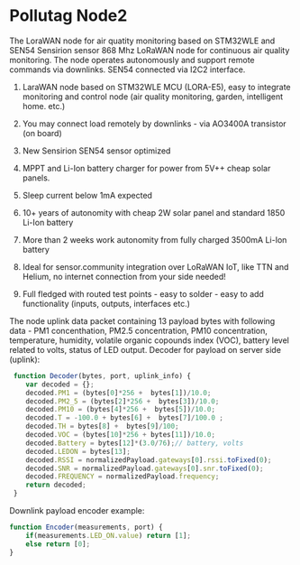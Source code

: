 # Pollutag Node2
The LoraWAN node for air quatity monitoring based on STM32WLE and SEN54 Sensirion sensor
868 Mhz LoRaWAN node for continuous air quality monitoring. The node operates autonomously and support remote commands via downlinks.
SEN54 connected via I2C2 interface.
1. LaraWAN node based on STM32WLE MCU (LORA-E5), easy to integrate monitoring and control node (air quality monitoring, garden, intelligent home. etc.)
2. You may connect load remotely by downlinks - via AO3400A transistor (on board)
3. New Sensirion SEN54 sensor optimized
4. MPPT and Li-Ion battery charger for power from 5V++ cheap solar panels.
5. Sleep current below 1mA expected

6. 10+ years of autonomity with cheap 2W solar panel and standard 1850 Li-Ion battery

7. More than 2 weeks work autonomity from fully charged 3500mA  Li-Ion battery

8. Ideal for sensor.community integration over LoRaWAN IoT, like TTN and Helium, no internet connection from your side needed!

9. Full fledged with routed test points - easy to solder - easy to add functionality (inputs, outputs, interfaces etc.)

    
The node uplink data packet containing 13 payload bytes with following data - PM1 concenthation, PM2.5 concentration, PM10 concentration, temperature,
humidity, volatile organic copounds index (VOC), battery level related to volts, status of LED output. 
Decoder for payload on server side (uplink):
```js
 function Decoder(bytes, port, uplink_info) {
    var decoded = {};
    decoded.PM1 = (bytes[0]*256 +  bytes[1])/10.0;
    decoded.PM2_5 = (bytes[2]*256 +  bytes[3])/10.0;
    decoded.PM10 = (bytes[4]*256 +  bytes[5])/10.0;
    decoded.T = -100.0 + bytes[6] +  bytes[7]/100.0 ;
    decoded.TH = bytes[8] +  bytes[9]/100;
    decoded.VOC = (bytes[10]*256 + bytes[11])/10.0;
    decoded.Battery = bytes[12]*(3.0/76);// battery, volts
    decoded.LEDON = bytes[13];
    decoded.RSSI = normalizedPayload.gateways[0].rssi.toFixed(0);
    decoded.SNR = normalizedPayload.gateways[0].snr.toFixed(0);
    decoded.FREQUENCY = normalizedPayload.frequency;
    return decoded;
 }
```
Downlink payload encoder example:
```js
function Encoder(measurements, port) {
    if(measurements.LED_ON.value) return [1];
    else return [0];
}
```
